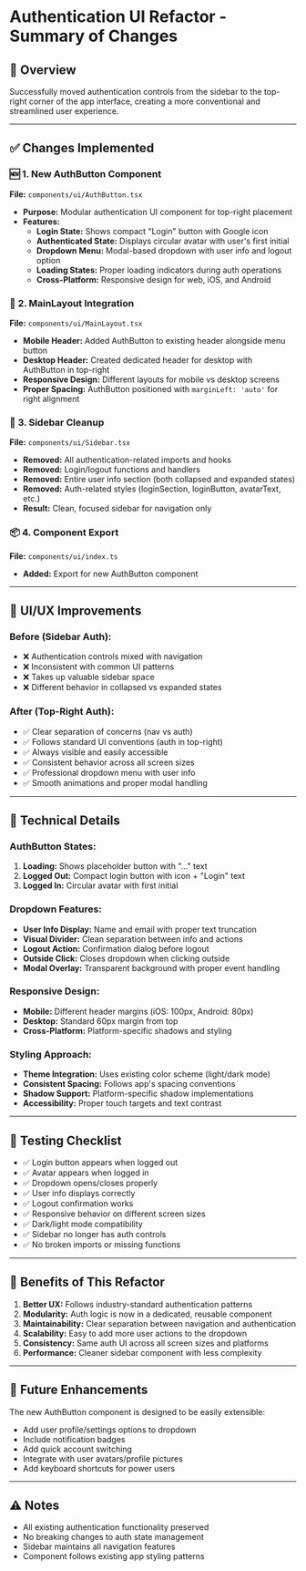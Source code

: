 # Authentication UI Refactor - Summary of Changes

## 🔄 **Overview**
Successfully moved authentication controls from the sidebar to the top-right corner of the app interface, creating a more conventional and streamlined user experience.

---

## ✅ **Changes Implemented**

### 🆕 **1. New AuthButton Component**
**File:** `components/ui/AuthButton.tsx`
- **Purpose:** Modular authentication UI component for top-right placement
- **Features:**
  - **Login State:** Shows compact "Login" button with Google icon
  - **Authenticated State:** Displays circular avatar with user's first initial
  - **Dropdown Menu:** Modal-based dropdown with user info and logout option
  - **Loading States:** Proper loading indicators during auth operations
  - **Cross-Platform:** Responsive design for web, iOS, and Android

### 🔧 **2. MainLayout Integration**
**File:** `components/ui/MainLayout.tsx`
- **Mobile Header:** Added AuthButton to existing header alongside menu button
- **Desktop Header:** Created dedicated header for desktop with AuthButton in top-right
- **Responsive Design:** Different layouts for mobile vs desktop screens
- **Proper Spacing:** AuthButton positioned with `marginLeft: 'auto'` for right alignment

### 🧹 **3. Sidebar Cleanup**
**File:** `components/ui/Sidebar.tsx`
- **Removed:** All authentication-related imports and hooks
- **Removed:** Login/logout functions and handlers
- **Removed:** Entire user info section (both collapsed and expanded states)
- **Removed:** Auth-related styles (loginSection, loginButton, avatarText, etc.)
- **Result:** Clean, focused sidebar for navigation only

### 📦 **4. Component Export**
**File:** `components/ui/index.ts`
- **Added:** Export for new AuthButton component

---

## 🎨 **UI/UX Improvements**

### **Before (Sidebar Auth):**
- ❌ Authentication controls mixed with navigation
- ❌ Inconsistent with common UI patterns
- ❌ Takes up valuable sidebar space
- ❌ Different behavior in collapsed vs expanded states

### **After (Top-Right Auth):**
- ✅ Clear separation of concerns (nav vs auth)
- ✅ Follows standard UI conventions (auth in top-right)
- ✅ Always visible and easily accessible
- ✅ Consistent behavior across all screen sizes
- ✅ Professional dropdown menu with user info
- ✅ Smooth animations and proper modal handling

---

## 🔧 **Technical Details**

### **AuthButton States:**
1. **Loading:** Shows placeholder button with "..." text
2. **Logged Out:** Compact login button with icon + "Login" text
3. **Logged In:** Circular avatar with first initial

### **Dropdown Features:**
- **User Info Display:** Name and email with proper text truncation
- **Visual Divider:** Clean separation between info and actions
- **Logout Action:** Confirmation dialog before logout
- **Outside Click:** Closes dropdown when clicking outside
- **Modal Overlay:** Transparent background with proper event handling

### **Responsive Design:**
- **Mobile:** Different header margins (iOS: 100px, Android: 80px)
- **Desktop:** Standard 60px margin from top
- **Cross-Platform:** Platform-specific shadows and styling

### **Styling Approach:**
- **Theme Integration:** Uses existing color scheme (light/dark mode)
- **Consistent Spacing:** Follows app's spacing conventions
- **Shadow Support:** Platform-specific shadow implementations
- **Accessibility:** Proper touch targets and text contrast

---

## 🧪 **Testing Checklist**

- ✅ Login button appears when logged out
- ✅ Avatar appears when logged in
- ✅ Dropdown opens/closes properly
- ✅ User info displays correctly
- ✅ Logout confirmation works
- ✅ Responsive behavior on different screen sizes
- ✅ Dark/light mode compatibility
- ✅ Sidebar no longer has auth controls
- ✅ No broken imports or missing functions

---

## 🚀 **Benefits of This Refactor**

1. **Better UX:** Follows industry-standard authentication patterns
2. **Modularity:** Auth logic is now in a dedicated, reusable component
3. **Maintainability:** Clear separation between navigation and authentication
4. **Scalability:** Easy to add more user actions to the dropdown
5. **Consistency:** Same auth UI across all screen sizes and platforms
6. **Performance:** Cleaner sidebar component with less complexity

---

## 🔮 **Future Enhancements**
The new AuthButton component is designed to be easily extensible:
- Add user profile/settings options to dropdown
- Include notification badges
- Add quick account switching
- Integrate with user avatars/profile pictures
- Add keyboard shortcuts for power users

---

## ⚠️ **Notes**
- All existing authentication functionality preserved
- No breaking changes to auth state management
- Sidebar maintains all navigation features
- Component follows existing app styling patterns 